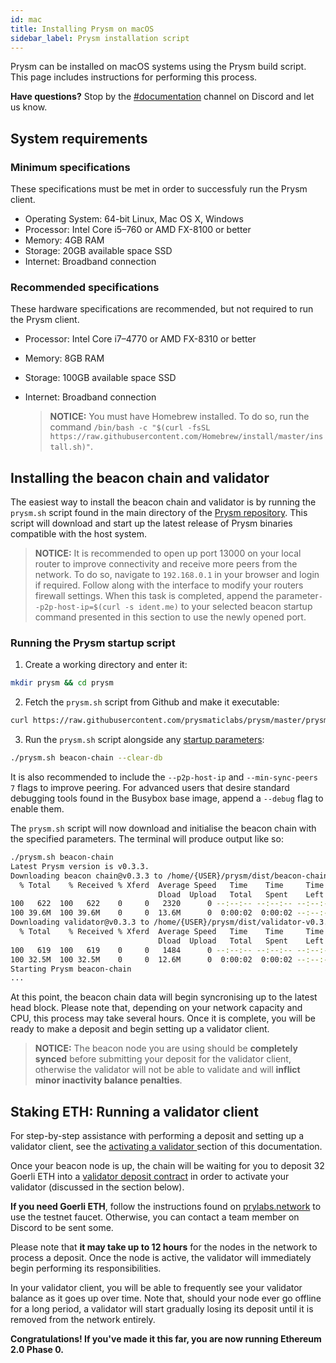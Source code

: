 ```yaml
---
id: mac
title: Installing Prysm on macOS
sidebar_label: Prysm installation script
---
```


Prysm can be installed on macOS systems using the Prysm build script. This page includes instructions for performing this process.

**Have questions?** Stop by the [#documentation](https://discord.gg/QQZMCgU) channel on Discord and let us know.

## System requirements

### Minimum specifications
These specifications must be met in order to successfuly run the Prysm client.
* Operating System: 64-bit Linux, Mac OS X, Windows
* Processor: Intel Core i5–760 or AMD FX-8100 or better
* Memory: 4GB RAM
* Storage: 20GB available space SSD
* Internet: Broadband connection

### Recommended specifications
These hardware specifications are recommended, but not required to run the Prysm client.
* Processor: Intel Core i7–4770 or AMD FX-8310 or better
* Memory: 8GB RAM
* Storage: 100GB available space SSD
* Internet: Broadband connection

  > **NOTICE:** You must have Homebrew installed. To do so, run the command `/bin/bash -c "$(curl -fsSL https://raw.githubusercontent.com/Homebrew/install/master/install.sh)"`.

## Installing the beacon chain and validator

The easiest way to install the beacon chain and validator is by running the `prysm.sh` script found in the main directory of the [Prysm repository](https://github.com/prysmaticlabs/prysm). This script will download and start up the latest release of Prysm binaries compatible with the host system.

> **NOTICE:** It is recommended to open up port 13000 on your local router to improve connectivity and receive more peers from the network. To do so, navigate to `192.168.0.1` in your browser and login if required. Follow along with the interface to modify your routers firewall settings. When this task is completed, append the parameter`--p2p-host-ip=$(curl -s ident.me)` to your selected beacon startup command presented in this section to use the newly opened port.

### Running the Prysm startup script

1. Create a working directory and enter it:

```sh
mkdir prysm && cd prysm
```

2. Fetch the `prysm.sh` script from Github and make it executable:

```sh
curl https://raw.githubusercontent.com/prysmaticlabs/prysm/master/prysm.sh --output prysm.sh && chmod +x prysm.sh
```

3. Run the `prysm.sh` script alongside any [startup parameters](../prysm-usage/parameters):

```sh
./prysm.sh beacon-chain --clear-db
```

It is also recommended to include the `--p2p-host-ip` and `--min-sync-peers 7` flags to improve peering. For advanced users that desire standard debugging tools found in the Busybox base image, append a `--debug` flag to enable them.

The `prysm.sh` script will now download and initialise the beacon chain with the specified parameters. The terminal will produce output like so:

```sh
./prysm.sh beacon-chain
Latest Prysm version is v0.3.3.
Downloading beacon chain@v0.3.3 to /home/{USER}/prysm/dist/beacon-chain-v0.3.3-linux-amd64 (automatically selected latest available version)
  % Total    % Received % Xferd  Average Speed   Time    Time     Time  Current
                                 Dload  Upload   Total   Spent    Left  Speed
100   622  100   622    0     0   2320      0 --:--:-- --:--:-- --:--:--  2312
100 39.6M  100 39.6M    0     0  13.6M      0  0:00:02  0:00:02 --:--:-- 20.4M
Downloading validator@v0.3.3 to /home/{USER}/prysm/dist/validator-v0.3.3-linux-amd64 (automatically selected latest available version)
  % Total    % Received % Xferd  Average Speed   Time    Time     Time  Current
                                 Dload  Upload   Total   Spent    Left  Speed
100   619  100   619    0     0   1484      0 --:--:-- --:--:-- --:--:--  1484
100 32.5M  100 32.5M    0     0  12.6M      0  0:00:02  0:00:02 --:--:-- 21.7M
Starting Prysm beacon-chain
...
```

At this point, the beacon chain data will begin syncronising up to the latest head block. Please note that, depending on your network capacity and CPU, this process may take several hours. Once it is complete, you will be ready to make a deposit and begin setting up a validator client.

  > **NOTICE:** The beacon node you are using should be **completely synced** before submitting your deposit for the validator client, otherwise the validator will not be able to validate and will **inflict minor inactivity balance penalties**.

## Staking ETH: Running a validator client

For step-by-step assistance with performing a deposit and setting up a validator client, see the [activating a validator ](/docs/install/mac/activating-a-validator)section of this documentation.

Once your beacon node is up, the chain will be waiting for you to deposit 32 Goerli ETH into a [validator deposit contract](/docs/prysm-usage/validator-deposit-contract) in order to activate your validator \(discussed in the section below\).

**If you need Goerli ETH**, follow the instructions found on [prylabs.network](https://prylabs.network) to use the testnet faucet. Otherwise, you can contact a team member on Discord to be sent some.

Please note that **it may take up to 12 hours** for the nodes in the network to process a deposit. Once the node is active, the validator will immediately begin performing its responsibilities.

In your validator client, you will be able to frequently see your validator balance as it goes up over time. Note that, should your node ever go offline for a long period, a validator will start gradually losing its deposit until it is removed from the network entirely.

**Congratulations! If you've made it this far, you are now running Ethereum 2.0 Phase 0.**
